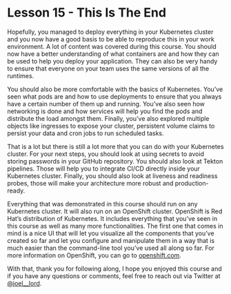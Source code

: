 # Lesson 15 - This Is The End

Hopefully, you managed to deploy everything in your Kubernetes cluster and you now have a good basis to be able to reproduce this in your work environment. A lot of content was covered during this course. You should now have a better understanding of what containers are and how they can be used to help you deploy your application. They can also be very handy to ensure that everyone on your team uses the same versions of all the runtimes.

You should also be more comfortable with the basics of Kubernetes. You’ve seen what pods are and how to use deployments to ensure that you always have a certain number of them up and running. You’ve also seen how networking is done and how services will help you find the pods and distribute the load amongst them. Finally, you’ve also explored multiple objects like ingresses to expose your cluster, persistent volume claims to persist your data and cron jobs to run scheduled tasks.

That is a lot but there is still a lot more that you can do with your Kubernetes cluster. For your next steps, you should look at using secrets to avoid storing passwords in your GitHub repository. You should also look at Tekton pipelines. Those will help you to integrate CI/CD directly inside your Kubernetes cluster. Finally, you should also look at liveness and readiness probes, those will make your architecture more robust and production-ready.

Everything that was demonstrated in this course should run on any Kubernetes cluster. It will also run on an OpenShift cluster. OpenShift is Red Hat’s distribution of Kubernetes. It includes everything that you’ve seen in this course as well as many more functionalities. The first one that comes in mind is a nice UI that will let you visualize all the components that you’ve created so far and let you configure and manipulate them in a way that is much easier than the command-line tool you’ve used all along so far. For more information on OpenShift, you can go to [openshift.com](openshift.com).

With that, thank you for following along, I hope you enjoyed this course and if you have any questions or comments, feel free to reach out via Twitter at [@joel__lord](https://twitter.com/joel__lord).